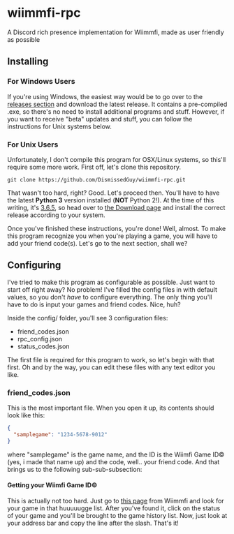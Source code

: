 # wiimmfi-rpc
A Discord rich presence implementation for Wiimmfi, made as user friendly as possible

## Installing
### For Windows Users
If you're using Windows, the easiest way would be to go over to the [releases section](https://github.com/DismissedGuy/wiimmfi-rpc/releases) and download the latest release. It contains a pre-compiled .exe, so there's no need to install additional programs and stuff. However, if you want to receive "beta" updates and stuff, you can follow the instructions for Unix systems below.

### For Unix Users
Unfortunately, I don't compile this program for OSX/Linux systems, so this'll require some more work.
First off, let's clone this repository.
```
git clone https://github.com/DismissedGuy/wiimmfi-rpc.git
```
That wasn't too hard, right? Good. Let's proceed then.
You'll have to have the latest **Python 3** version installed (**NOT** Python 2!). At the time of this writing, it's [3.6.5](https://www.python.org/downloads/release/python-365/), so head over to [the Download page](https://www.python.org/downloads/) and install the correct release according to your system.

Once you've finished these instructions, you're done! Well, almost. To make this program recognize you when you're playing a game, you will have to add your friend code(s). Let's go to the next section, shall we?

## Configuring
I've tried to make this program as configurable as possible. Just want to start off right away? No problem! I've filled the config files in with default values, so you don't _have_ to configure everything. The only thing you'll have to do is input your games and friend codes. Nice, huh?

Inside the config/ folder, you'll see 3 configuration files:
* friend_codes.json
* rpc_config.json
* status_codes.json

The first file is required for this program to work, so let's begin with that first. Oh and by the way, you can edit these files with any text editor you like.

### friend_codes.json
This is the most important file. When you open it up, its contents should look like this:
```json
{
  "samplegame": "1234-5678-9012"
}
```
where "samplegame" is the game name, and the ID is the Wiimfi Game ID© (yes, i made that name up) and the code, well.. your friend code.
And that brings us to the following sub-sub-subsection:

#### Getting your Wiimfi Game ID©
This is actually not too hard. Just go to [this page](https://wiimmfi.de/stat?m=25) from Wiimmfi and look for your game in that huuuuugge list. After you've found it, click on the status of your game and you'll be brought to the game history list.
Now, just look at your address bar and copy the line after the slash. That's it!

